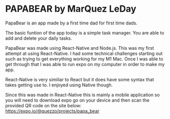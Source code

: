 # PAPABEAR by MarQuez LeDay

PapaBear is an app made by a first time dad for first time dads.

The basic funtion of the app today is a simple task manager. You are able to add and delete your daily tasks. 


PapaBear was made using React-Native and Node.js. This was my first attempt at using React-Native. I had some technical challenges starting out such as trying to get everything working for my M1 Mac. Once I was able to get through that I was able to run expo on my computer in order to make my app. 

React-Native is very similiar to React but it does have some syntax that takes getting use to. I enjoyed using Native though. 


Since this was made in React-Native this is mainly a mobile application so you will need to download expo go on your device and then scan the provided QR code on the site below:
https://expo.io/@quezzo/projects/papa_bear


